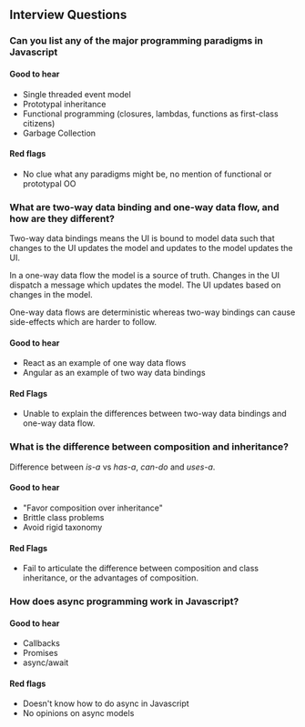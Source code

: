 
## Interview Questions

### Can you list any of the major programming paradigms in Javascript

#### Good to hear
 - Single threaded event model
 - Prototypal inheritance
 - Functional programming (closures, lambdas, functions as first-class citizens)
 - Garbage Collection

#### Red flags
 - No clue what any paradigms might be, no mention of functional or prototypal OO

### What are two-way data binding and one-way data flow, and how are they different?

Two-way data bindings means the UI is bound to model data such that changes to the UI updates the model and updates to the model updates the UI.  

In a one-way data flow the model is a source of truth.  Changes in the UI dispatch a message which updates the model.  The UI updates based on changes in the model.  

One-way data flows are deterministic whereas two-way bindings can cause side-effects which are harder to follow.

#### Good to hear
 - React as an example of one way data flows
 - Angular as an example of two way data bindings

#### Red Flags
 - Unable to explain the differences between two-way data bindings and one-way data flow.

### What is the difference between composition and inheritance?

Difference between *is-a* vs *has-a*, *can-do* and *uses-a*.

#### Good to hear
 - "Favor composition over inheritance"
 - Brittle class problems
 - Avoid rigid taxonomy

#### Red Flags
 - Fail to articulate the difference between composition and class inheritance, or the advantages of composition.

### How does async programming work in Javascript?

#### Good to hear
 - Callbacks
 - Promises
 - async/await

#### Red flags
 - Doesn't know how to do async in Javascript
 - No opinions on async models
